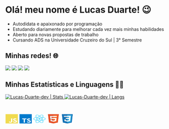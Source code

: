 # Olá! meu nome é Lucas Duarte! 😉

<ul>
    <li>Autodidata e apaixonado por programação</li>
    <li>Estudando diariamente para melhorar cada vez mais minhas habilidades</li>
    <li>Aberto para novas propostas de trabalho</li>
    <li>Cursando ADS na Universidade Cruzeiro do Sul | 3° Semestre</li>
</ul>

## Minhas redes! 🌐
    
<a href="https://www.twitch.tv/srsapi" target="_blank"><img src="https://img.shields.io/badge/Twitch-9146FF?style=for-the-badge&logo=twitch&logoColor=white" target="_blank"></a>
<a href="https://wa.link/w2deqn" target="_blank"><img src="https://img.shields.io/badge/WhatsApp-25D366?style=for-the-badge&logo=whatsapp&logoColor=white" target="_blank"></a>
<a href="https://www.instagram.com/lucas_duar32/" target="_blank"><img src="https://img.shields.io/badge/-Instagram-%23E4405F?style=for-the-badge&logo=instagram&logoColor=white" target="_blank"></a>
<a href="https://www.linkedin.com/in/lucas-duarte-ab65051b7/" target="_blank"><img src="https://img.shields.io/badge/-LinkedIn-%230077B5?style=for-the-badge&logo=linkedin&logoColor=white" target="_blank"></a>

## Minhas Estatísticas e Linguagens 👨‍💻

<p>
  <a href="https://github.com/Lucas-Duarte-dev">
    <img width="400px" src="https://github-readme-stats.vercel.app/api?username=Lucas-Duarte-dev&show_icons=true&theme=dracula" alt="Lucas-Duarte-dev | Stats" />
    <img width="400x" src="https://github-readme-stats.vercel.app/api/top-langs/?username=Lucas-Duarte-dev&langs_count=6&theme=dracula&layout=compact" alt="Lucas-Duarte-dev | Langs" />
 </a>
</p>


##

<div style="display: inline_block"><br>
  <img align="center" alt="Lucas-Js" height="30" width="40" src="https://raw.githubusercontent.com/devicons/devicon/master/icons/javascript/javascript-plain.svg">
  <img align="center" alt="Lucas-Ts" height="30" width="40" src="https://raw.githubusercontent.com/devicons/devicon/master/icons/typescript/typescript-plain.svg">
  <img align="center" alt="Lucas-React" height="30" width="40" src="https://raw.githubusercontent.com/devicons/devicon/master/icons/react/react-original.svg">
  <img align="center" alt="Lucas-HTML" height="30" width="40" src="https://raw.githubusercontent.com/devicons/devicon/master/icons/html5/html5-original.svg">
  <img align="center" alt="Lucas-CSS" height="30" width="40" src="https://raw.githubusercontent.com/devicons/devicon/master/icons/css3/css3-original.svg">
</div>


